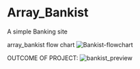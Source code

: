 # Array_Bankist
A simple Banking site

array_bankist flow chart
![Bankist-flowchart](https://github.com/Ferdinandraph/Array_Bankist/assets/106751540/fa6b9492-3dc3-465c-81f6-91642cfc843f)






OUTCOME OF PROJECT:
![bankist_preview](https://github.com/Ferdinandraph/Array_Bankist/assets/106751540/cbf641a0-4494-45c3-8842-1a58a1560573)
